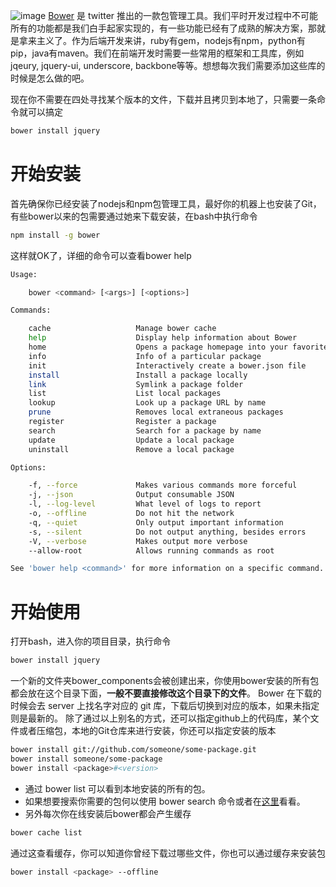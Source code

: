 ![image](http://bower.jsbin.cn/img/bower-logo.png)
[Bower](http://bower.io/) 是 twitter 推出的一款包管理工具。我们平时开发过程中不可能所有的功能都是我们白手起家实现的，有一些功能已经有了成熟的解决方案，那就是拿来主义了。作为后端开发来讲，ruby有gem，nodejs有npm，python有pip，java有maven。我们在前端开发时需要一些常用的框架和工具库，例如jqeury,  jquery-ui, underscore,  backbone等等。想想每次我们需要添加这些库的时候是怎么做的吧。

现在你不需要在四处寻找某个版本的文件，下载并且拷贝到本地了，只需要一条命令就可以搞定

``` bash
bower install jquery
```
# 开始安装

首先确保你已经安装了nodejs和npm包管理工具，最好你的机器上也安装了Git，有些bower以来的包需要通过她来下载安装，在bash中执行命令

``` bash
npm install -g bower
```

这样就OK了，详细的命令可以查看bower help

``` bash
Usage:

    bower <command> [<args>] [<options>]

Commands:

    cache                   Manage bower cache
    help                    Display help information about Bower
    home                    Opens a package homepage into your favorite browser
    info                    Info of a particular package
    init                    Interactively create a bower.json file
    install                 Install a package locally
    link                    Symlink a package folder
    list                    List local packages
    lookup                  Look up a package URL by name
    prune                   Removes local extraneous packages
    register                Register a package
    search                  Search for a package by name
    update                  Update a local package
    uninstall               Remove a local package

Options:

    -f, --force             Makes various commands more forceful
    -j, --json              Output consumable JSON
    -l, --log-level         What level of logs to report
    -o, --offline           Do not hit the network
    -q, --quiet             Only output important information
    -s, --silent            Do not output anything, besides errors
    -V, --verbose           Makes output more verbose
    --allow-root            Allows running commands as root

See 'bower help <command>' for more information on a specific command.
```
# 开始使用

打开bash，进入你的项目目录，执行命令

``` bash
bower install jquery
```

一个新的文件夹bower_components会被创建出来，你使用bower安装的所有包都会放在这个目录下面，**一般不要直接修改这个目录下的文件**。
Bower 在下载的时候会去 server 上找名字对应的 git 库，下载后切换到对应的版本，如果未指定则是最新的。
除了通过以上别名的方式，还可以指定github上的代码库，某个文件或者压缩包，本地的Git仓库来进行安装，你还可以指定安装的版本

``` bash
bower install git://github.com/someone/some-package.git
bower install someone/some-package
bower install <package>#<version>
```
- 通过 bower list 可以看到本地安装的所有的包。
- 如果想要搜索你需要的包何以使用 bower search 命令或者在[这里](http://sindresorhus.com/bower-components)看看。
- 另外每次你在线安装后bower都会产生缓存

``` bash
bower cache list
```

通过这查看缓存，你可以知道你曾经下载过哪些文件，你也可以通过缓存来安装包

``` bash
bower install <package> --offline
```
